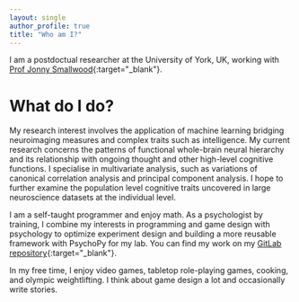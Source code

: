 ```yaml
---
layout: single
author_profile: true
title: "Who am I?"
---
```



I am a postdoctual researcher at the University of York, UK, working with 
[Prof Jonny Smallwood](https://twitter.com/the_mindwanders){:target="_blank"}. 

# What do I do?

My research interest involves the application of machine learning bridging neuroimaging measures and complex traits such as intelligence. 
My current research concerns the patterns of functional whole-brain neural hierarchy and its relationship with ongoing thought and other high-level cognitive functions. I specialise in multivariate analysis, such as variations of canonical correlation analysis and principal component analysis. I hope to further examine the population level cognitive traits uncovered in large neuroscience datasets at the individual level. 

I am a self-taught programmer and enjoy math. As a psychologist by training, I combine my interests in programming and game design with psychology to optimize experiment design and building a more reusable framework with PsychoPy for my lab. You can find my work on my [GitLab repository](https://vcs.ynic.york.ac.uk/haoting/){:target="_blank"}. 

In my free time, I enjoy video games, tabletop role-playing games, cooking, and olympic weightlifting. I think about game design a lot and occasionally write stories. 

